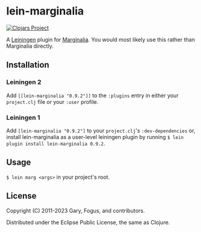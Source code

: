 # lein-marginalia

[![Clojars Project](https://img.shields.io/clojars/v/lein-marginalia.svg)](https://clojars.org/lein-marginalia)

A [Leiningen](https://leiningen.org/) plugin for [Marginalia](https://github.com/clj-commons/marginalia).  You would most likely use this rather than Marginalia directly.

## Installation

### Leiningen 2

Add `[[lein-marginalia "0.9.2"]]` to the `:plugins` entry in
either your `project.clj` file or your `:user` profile.

### Leiningen 1

Add `[lein-marginalia "0.9.2"]` to your `project.clj`'s
`:dev-dependencies` or, install lein-marginalia as a user-level
leiningen plugin by running
`$ lein plugin install lein-marginalia 0.9.2`.

## Usage

`$ lein marg <args>` in your project's root.

License
-------

Copyright (C) 2011-2023 Gary, Fogus, and contributors.

Distributed under the Eclipse Public License, the same as Clojure.
